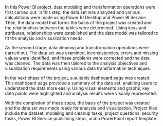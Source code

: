 In this Power BI project, data modeling and transformation operations were first carried out. In this step, the data set was analyzed and various calculations were made using Power BI Desktop and Power BI Service. Then, the data model that forms the basis of the project was created and the relationships between the tables were determined. Using keys and attributes, relationships were established and the data model was tailored to fit the analysis and visualization needs.

As the second stage, data cleaning and transformation operations were carried out. The data set was examined, inconsistencies, errors and missing values ​​were identified, and these problems were corrected and the data was cleaned. The data was then tailored to the analysis objectives and visualization requirements using various data transformation techniques.

In the next phase of the project, a suitable dashboard page was created. This dashboard page provided a summary of the data set, enabling users to understand the data more easily. Using visual elements and graphs, key data points were highlighted and analysis results were visually represented.

With the completion of these steps, the basis of the project was created and the data set was made ready for analysis and visualization. Project files include the dataset, modeling and cleanup tasks, project questions, security tasks, Power BI Service publishing steps, and a PowerPoint report template.
